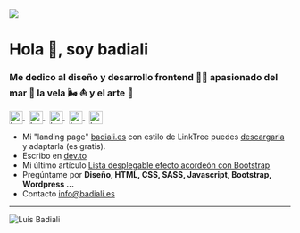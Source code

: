<img src="https://repository-images.githubusercontent.com/280498248/c0d72900-cae1-11ea-861c-443b6a4b7f83">

# Hola 👋, soy **badiali**
### Me dedico al diseño y desarrollo frontend 👨‍💻 apasionado del mar 🌊 la vela 🌬 ⛵️ y el arte 🎨

<p align="left">
  <a href="https://codepen.io/badiali" target="_blank">
    <img align="center" src="https://cdn.jsdelivr.net/npm/simple-icons@3.0.1/icons/codepen.svg" alt="badiali" height="24px" width="24px" />
  </a>
  &nbsp;
  <a href="https://dev.to/badiali" target="_blank">
    <img align="center" src="https://cdn.jsdelivr.net/npm/simple-icons@3.0.1/icons/dev-dot-to.svg" alt="badiali" height="24px" width="24px" />
  </a>
  &nbsp;
  <a href="https://twitter.com/badiali" target="_blank">
    <img align="center" src="https://cdn.jsdelivr.net/npm/simple-icons@3.0.1/icons/twitter.svg" alt="badiali" height="24px" width="24px" />
  </a>
  &nbsp;
  <a href="https://linkedin.com/in/badiali" target="_blank">
    <img align="center" src="https://cdn.jsdelivr.net/npm/simple-icons@3.0.1/icons/linkedin.svg" alt="badiali" height="24px" width="24px" />
  </a>
  &nbsp;
  <a href="https://instagram.com/dev.badiali" target="_blank">
    <img align="center" src="https://cdn.jsdelivr.net/npm/simple-icons@3.0.1/icons/instagram.svg" alt="badiali" height="24px" width="24px" />
  </a>
</p>

- Mi "landing page" [badiali.es](https://badiali.es) con estilo de LinkTree puedes [descargarla](https://github.com/badiali/badiali.es) y adaptarla (es gratis).
- Escribo en [dev.to](https://dev.to/badiali)
- Mi último artículo [Lista desplegable efecto acordeón con Bootstrap](https://dev.to/badiali/lista-desplegable-efecto-acordeon-con-bootstrap-3g19)
- Pregúntame por <strong>Diseño, HTML, CSS, SASS, Javascript, Bootstrap, Wordpress ...</strong>
- Contacto [info@badiali.es](mailto:info@badiali.es)

---

![Luis Badiali](https://komarev.com/ghpvc/?username=badiali)
